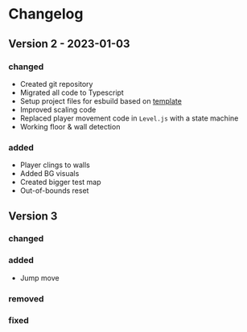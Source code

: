 # Changelog

## Version 2 - 2023-01-03

### changed

- Created git repository
- Migrated all code to Typescript
- Setup project files for esbuild based on [template](https://github.com/UWStout/phaser3-esbuild-es6-template)
- Improved scaling code
- Replaced player movement code in `Level.js` with a state machine
- Working floor & wall detection

### added

- Player clings to walls
- Added BG visuals
- Created bigger test map
- Out-of-bounds reset

## Version 3

### changed

### added

- Jump move

### removed

### fixed
